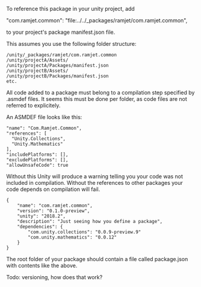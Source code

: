 To reference this package in your unity project, add

"com.ramjet.common": "file:../../_packages/ramjet/com.ramjet.common",

to your project's package manifest.json file.

This assumes you use the following folder structure:

```
/unity/_packages/ramjet/com.ramjet.common
/unity/projectA/Assets/
/unity/projectA/Packages/manifest.json
/unity/projectB/Assets/
/unity/projectB/Packages/manifest.json
etc.
```

All code added to a package must belong to a compilation step specified by .asmdef files. It seems this must be done per folder, as code files are not referred to explicitely.

An ASMDEF file looks like this:

```
"name": "Com.Ramjet.Common",
"references": [
  "Unity.Collections",
  "Unity.Mathematics"
],
"includePlatforms": [],
"excludePlatforms": [],
"allowUnsafeCode": true
```

Without this Unity will produce a warning telling you your code was not included in compilation. Without the references to other packages your code depends on compilation will fail.

```
{
	"name": "com.ramjet.common",
	"version": "0.1.0-preview",
	"unity": "2018.2",
	"description": "Just seeing how you define a package",
	"dependencies": {
        "com.unity.collections": "0.0.9-preview.9"
        "com.unity.mathematics": "0.0.12"
	}
}
```
The root folder of your package should contain a file called package.json with contents like the above.


Todo: versioning, how does that work?
